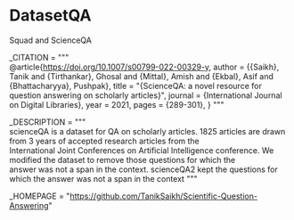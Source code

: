 # DatasetQA
Squad and ScienceQA

_CITATION = """\
@article{https://doi.org/10.1007/s00799-022-00329-y,
       author = {{Saikh}, Tanik and {Tirthankar}, Ghosal and {Mittal}, Amish and {Ekbal}, Asif and {Bhattacharyya},  Pushpak},
       title = "{ScienceQA: a novel resource for question answering on scholarly articles}",
       journal = {International Journal on Digital Libraries},
       year = 2021,
       pages = {289-301},
}
"""

_DESCRIPTION = """\
scienceQA is a dataset for QA on scholarly articles. 1825 articles are drawn from 3 years of accepted research articles from the\
International Joint Conferences on Artificial Intelligence conference. We modified the dataset to remove those questions for which the \
answer was not a span in the context. scienceQA2 kept the questions for which the answer was not a span in the context
"""

_HOMEPAGE = "https://github.com/TanikSaikh/Scientific-Question-Answering"

